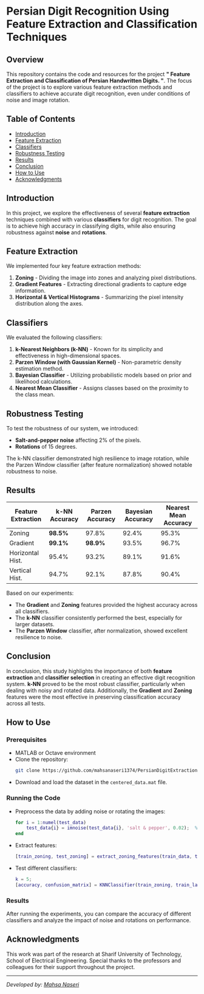 # Persian Digit Recognition Using Feature Extraction and Classification Techniques

## Overview

This repository contains the code and resources for the project **" Feature Extraction and Classification of Persian Handwritten Digits. "**. The focus of the project is to explore various feature extraction methods and classifiers to achieve accurate digit recognition, even under conditions of noise and image rotation.

## Table of Contents

- [Introduction](#introduction)
- [Feature Extraction](#feature-extraction)
- [Classifiers](#classifiers)
- [Robustness Testing](#robustness-testing)
- [Results](#results)
- [Conclusion](#conclusion)
- [How to Use](#how-to-use)
- [Acknowledgments](#acknowledgments)

## Introduction

In this project, we explore the effectiveness of several **feature extraction** techniques combined with various **classifiers** for digit recognition. The goal is to achieve high accuracy in classifying digits, while also ensuring robustness against **noise** and **rotations**.

## Feature Extraction

We implemented four key feature extraction methods:
1. **Zoning** - Dividing the image into zones and analyzing pixel distributions.
2. **Gradient Features** - Extracting directional gradients to capture edge information.
3. **Horizontal & Vertical Histograms** - Summarizing the pixel intensity distribution along the axes.

## Classifiers

We evaluated the following classifiers:
1. **k-Nearest Neighbors (k-NN)** - Known for its simplicity and effectiveness in high-dimensional spaces.
2. **Parzen Window (with Gaussian Kernel)** - Non-parametric density estimation method.
3. **Bayesian Classifier** - Utilizing probabilistic models based on prior and likelihood calculations.
4. **Nearest Mean Classifier** - Assigns classes based on the proximity to the class mean.

## Robustness Testing

To test the robustness of our system, we introduced:
- **Salt-and-pepper noise** affecting 2% of the pixels.
- **Rotations** of 15 degrees.

The k-NN classifier demonstrated high resilience to image rotation, while the Parzen Window classifier (after feature normalization) showed notable robustness to noise.

## Results

| Feature Extraction | k-NN Accuracy | Parzen Accuracy | Bayesian Accuracy | Nearest Mean Accuracy |
|--------------------|---------------|-----------------|-------------------|-----------------------|
| Zoning             | **98.5%**     | 97.8%           | 92.4%             | 95.3%                 |
| Gradient           | **99.1%**     | **98.9%**       | 93.5%             | 96.7%                 |
| Horizontal Hist.   | 95.4%         | 93.2%           | 89.1%             | 91.6%                 |
| Vertical Hist.     | 94.7%         | 92.1%           | 87.8%             | 90.4%                 |

Based on our experiments:
- The **Gradient** and **Zoning** features provided the highest accuracy across all classifiers.
- The **k-NN** classifier consistently performed the best, especially for larger datasets.
- The **Parzen Window** classifier, after normalization, showed excellent resilience to noise.

## Conclusion

In conclusion, this study highlights the importance of both **feature extraction** and **classifier selection** in creating an effective digit recognition system. **k-NN** proved to be the most robust classifier, particularly when dealing with noisy and rotated data. Additionally, the **Gradient** and **Zoning** features were the most effective in preserving classification accuracy across all tests.

## How to Use

### Prerequisites

- MATLAB or Octave environment
- Clone the repository:
    ```bash
    git clone https://github.com/mahsanaseri1374/PersianDigitExtraction.git
    ```
- Download and load the dataset in the `centered_data.mat` file.

### Running the Code

- Preprocess the data by adding noise or rotating the images:
    ```matlab
    for i = 1:numel(test_data)
        test_data{i} = imnoise(test_data{i}, 'salt & pepper', 0.02);  % Add noise
    end
    ```

- Extract features:
    ```matlab
    [train_zoning, test_zoning] = extract_zoning_features(train_data, test_data);
    ```

- Test different classifiers:
    ```matlab
    k = 5;
    [accuracy, confusion_matrix] = KNNClassifier(train_zoning, train_labels, test_zoning, test_labels, k);
    ```

### Results

After running the experiments, you can compare the accuracy of different classifiers and analyze the impact of noise and rotations on performance.

## Acknowledgments

This work was part of the research at Sharif University of Technology, School of Electrical Engineering. Special thanks to the professors and colleagues for their support throughout the project.

---

_Developed by: [Mahsa Naseri](https://github.com/mahsanaseri1374)_

